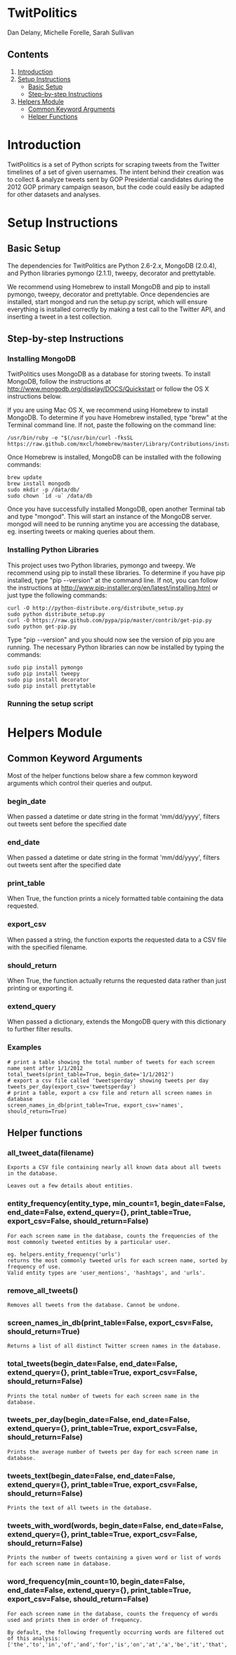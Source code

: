 # TwitPolitics
Dan Delany, Michelle Forelle, Sarah Sullivan
## Contents
1. [Introduction](#introduction)
2. [Setup Instructions](#setup-instructions)
    * [Basic Setup](#basic-setup)
    * [Step-by-step Instructions](#step-by-step-instructions)
3. [Helpers Module](#helpers-module)
    * [Common Keyword Arguments](#common-keyword-arguments)
    * [Helper Functions](#helper-functions)

# Introduction
TwitPolitics is a set of Python scripts for scraping tweets from the Twitter timelines of a set of given usernames. The intent behind their creation was to collect & analyze tweets sent by GOP Presidential candidates during the 2012 GOP primary campaign season, but the code could easily be adapted for other datasets and analyses.

# Setup Instructions
## Basic Setup
The dependencies for TwitPolitics are Python 2.6-2.x, MongoDB (2.0.4), and Python libraries pymongo (2.1.1), tweepy, decorator and prettytable.

We recommend using Homebrew to install MongoDB and pip to install pymongo, tweepy, decorator and prettytable. Once dependencies are installed, start mongod and run the setup.py script, which will ensure everything is installed correctly by making a test call to the Twitter API, and inserting a tweet in a test collection.

## Step-by-step Instructions
### Installing MongoDB
TwitPolitics uses MongoDB as a database for storing tweets. To install MongoDB, follow the instructions at http://www.mongodb.org/display/DOCS/Quickstart or follow the OS X instructions below.

If you are using Mac OS X, we recommend using Homebrew to install MongoDB. To determine if you have Homebrew installed, type "brew" at the Terminal command line. If not, paste the following on the command line:

    /usr/bin/ruby -e "$(/usr/bin/curl -fksSL https://raw.github.com/mxcl/homebrew/master/Library/Contributions/install_homebrew.rb)"

Once Homebrew is installed, MongoDB can be installed with the following commands:

    brew update
    brew install mongodb
    sudo mkdir -p /data/db/
    sudo chown `id -u` /data/db

Once you have successfully installed MongoDB, open another Terminal tab and type "mongod". This will start an instance of the MongoDB server. mongod will need to be running anytime you are accessing the database, eg. inserting tweets or making queries about them.

### Installing Python Libraries
This project uses two Python libraries, pymongo and tweepy. We recommend using pip to install these libraries. To determine if you have pip installed, type "pip --version" at the command line. If not, you can follow the instructions at http://www.pip-installer.org/en/latest/installing.html or just type the following commands:

    curl -O http://python-distribute.org/distribute_setup.py
    sudo python distribute_setup.py
    curl -O https://raw.github.com/pypa/pip/master/contrib/get-pip.py
    sudo python get-pip.py

Type "pip --version" and you should now see the version of pip you are running. The necessary Python libraries can now be installed by typing the commands:

    sudo pip install pymongo
    sudo pip install tweepy
    sudo pip install decorator
    sudo pip install prettytable

### Running the setup script


# Helpers Module
## Common Keyword Arguments
Most of the helper functions below share a few common keyword arguments which control their queries and output.
### begin_date
When passed a datetime or date string in the format 'mm/dd/yyyy', filters out tweets sent before the specified date
### end_date
When passed a datetime or date string in the format 'mm/dd/yyyy', filters out tweets sent after the specified date
### print_table
When True, the function prints a nicely formatted table containing the data requested.
### export_csv
When passed a string, the function exports the requested data to a CSV file with the specified filename.
### should_return
When True, the function actually returns the requested data rather than just printing or exporting it.
### extend_query
When passed a dictionary, extends the MongoDB query with this dictionary to further filter results.

### Examples
    # print a table showing the total number of tweets for each screen name sent after 1/1/2012
    total_tweets(print_table=True, begin_date='1/1/2012')
    # export a csv file called 'tweetsperday' showing tweets per day
    tweets_per_day(export_csv='tweetsperday')
    # print a table, export a csv file and return all screen names in database
    screen_names_in_db(print_table=True, export_csv='names', should_return=True)

## Helper functions
### all_tweet_data(filename)
    Exports a CSV file containing nearly all known data about all tweets in the database.
    
    Leaves out a few details about entities.

### entity_frequency(entity_type, min_count=1, begin_date=False, end_date=False, extend_query={}, print_table=True, export_csv=False, should_return=False)
    For each screen name in the database, counts the frequencies of the most commonly tweeted entities by a particular user.
    
    eg. helpers.entity_frequency('urls')
    returns the most commonly tweeted urls for each screen name, sorted by frequency of use.
    Valid entity types are 'user_mentions', 'hashtags', and 'urls'.

### remove_all_tweets()
    Removes all tweets from the database. Cannot be undone.

### screen_names_in_db(print_table=False, export_csv=False, should_return=True)
    Returns a list of all distinct Twitter screen names in the database.

### total_tweets(begin_date=False, end_date=False, extend_query={}, print_table=True, export_csv=False, should_return=False)
    Prints the total number of tweets for each screen name in the database.

### tweets_per_day(begin_date=False, end_date=False, extend_query={}, print_table=True, export_csv=False, should_return=False)
    Prints the average number of tweets per day for each screen name in database.

### tweets_text(begin_date=False, end_date=False, extend_query={}, print_table=True, export_csv=False, should_return=False)
    Prints the text of all tweets in the database.

### tweets_with_word(words, begin_date=False, end_date=False, extend_query={}, print_table=True, export_csv=False, should_return=False)
    Prints the number of tweets containing a given word or list of words for each screen name in database.

### word_frequency(min_count=10, begin_date=False, end_date=False, extend_query={}, print_table=True, export_csv=False, should_return=False)
    For each screen name in the database, counts the frequency of words used and prints them in order of frequency.
    
    By default, the following frequently occurring words are filtered out of this analysis:
    ['the','to','in','of','and','for','is','on','at','a','be','it','that','this','with','are','if','its','by']